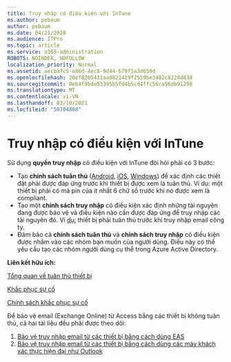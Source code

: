 ```yaml
---
title: Truy nhập có điều kiện với InTune
ms.author: pebaum
author: pebaum
ms.date: 04/21/2020
ms.audience: ITPro
ms.topic: article
ms.service: o365-administration
ROBOTS: NOINDEX, NOFOLLOW
localization_priority: Normal
ms.assetid: aecba7c5-e86d-4ec8-9d44-679f5a3d659d
ms.openlocfilehash: 20ef8205431aad821419f2559be3402c8228d838
ms.sourcegitcommit: 0eb4f9bde53395b5fd4b5cd4ffc56ca96db91298
ms.translationtype: MT
ms.contentlocale: vi-VN
ms.lasthandoff: 03/10/2021
ms.locfileid: "50704808"
---
```

# <a name="conditional-access-with-intune"></a>Truy nhập có điều kiện với InTune

Sử dụng  **quyền truy nhập**  có điều kiện với InTune đòi hỏi phải có 3 bước:

- Tạo  **chính sách tuân thủ**  ([Android](https://docs.microsoft.com/intune/compliance-policy-create-android),  [iOS](https://docs.microsoft.com/intune/compliance-policy-create-ios),  [Windows](https://docs.microsoft.com//intune/compliance-policy-create-windows)) để xác định các thiết đặt phải được đáp ứng trước khi thiết bị được xem là tuân thủ. Ví dụ: một thiết bị phải có mã pin của ít nhất 6 chữ số trước khi nó được xem là compliant.
- Tạo một **chính sách truy nhập**  có điều kiện xác định những tài nguyên đang được bảo vệ và điều kiện nào cần được đáp ứng để truy nhập các tài nguyên đó.  Ví [dụ:](https://docs.microsoft.com/intune/tutorial-protect-email-on-unmanaged-devices#create-conditional-access-policies) thiết bị phải tuân thủ trước khi truy nhập email công ty.
- Đảm bảo cả **chính sách tuân thủ**  và  **chính sách truy nhập**  có điều kiện được nhắm vào các nhóm bạn muốn của người dùng. Điều này có thể yêu cầu tạo các nhóm người dùng cụ thể trong Azure Active Directory.

**Liên kết hữu ích:**

[Tổng quan về tuân thủ thiết bị](https://docs.microsoft.com/intune/device-compliance-get-started)

[Khắc phục sự cố](https://docs.microsoft.com/intune/troubleshoot-conditional-access)

[Chính sách khắc phục sự cố](https://docs.microsoft.com/troubleshoot/mem/intune/troubleshoot-policies-in-microsoft-intune)

Để bảo vệ email (Exchange Online) từ Access bằng các thiết bị không tuân thủ, cả hai tài liệu đều phải được theo dõi:

1. [Bảo vệ truy nhập email từ các thiết bị bằng cách dùng EAS](https://docs.microsoft.com/intune/tutorial-protect-email-on-unmanaged-devices)
2. [Bảo vệ truy nhập email từ các thiết bị bằng cách dùng các máy khách xác thực hiện đại như Outlook](https://docs.microsoft.com/intune/tutorial-protect-email-on-enrolled-devices)